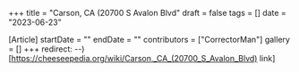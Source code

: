 +++
title = "Carson, CA (20700 S Avalon Blvd"
draft = false
tags = []
date = "2023-06-23"

[Article]
startDate = ""
endDate = ""
contributors = ["CorrectorMan"]
gallery = []
+++
redirect: --) [https://cheeseepedia.org/wiki/Carson,_CA_(20700_S_Avalon_Blvd) link]